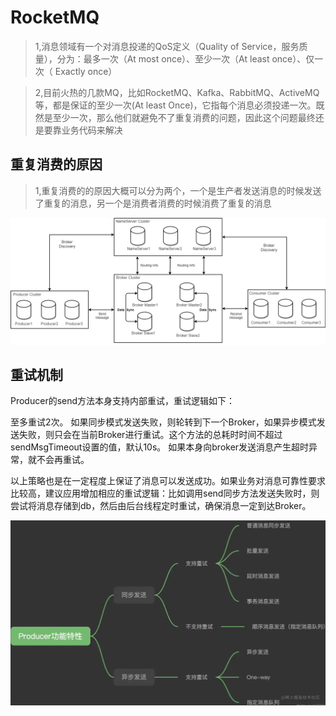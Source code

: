 # RocketMQ

>1,消息领域有一个对消息投递的QoS定义（Quality of Service，服务质量），分为：最多一次（At most once）、至少一次（At least once）、仅一次（ Exactly once）

>2,目前火热的几款MQ，比如RocketMQ、Kafka、RabbitMQ、ActiveMQ等，都是保证的至少一次(At least Once)，它指每个消息必须投递一次。既然是至少一次，那么他们就避免不了重复消费的问题，因此这个问题最终还是要靠业务代码来解决

## 重复消费的原因
>1,重复消费的的原因大概可以分为两个，一个是生产者发送消息的时候发送了重复的消息，另一个是消费者消费的时候消费了重复的消息


![](./res/rocketmq_architecture_1.png "")

## 重试机制

Producer的send方法本身支持内部重试，重试逻辑如下：

至多重试2次。
如果同步模式发送失败，则轮转到下一个Broker，如果异步模式发送失败，则只会在当前Broker进行重试。这个方法的总耗时时间不超过sendMsgTimeout设置的值，默认10s。
如果本身向broker发送消息产生超时异常，就不会再重试。

以上策略也是在一定程度上保证了消息可以发送成功。如果业务对消息可靠性要求比较高，建议应用增加相应的重试逻辑：比如调用send同步方法发送失败时，则尝试将消息存储到db，然后由后台线程定时重试，确保消息一定到达Broker。


![](./res/sync-async-retry-send.webp "")
